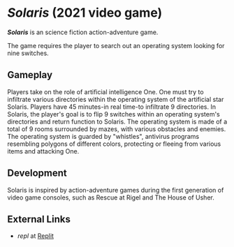 # *Solaris* (2021 video game)
***Solaris*** is an science fiction action-adventure game.

The game requires the player to search out an operating system looking for nine switches.

## Gameplay
Players take on the role of artificial intelligence One. One must try to infiltrate various directories within the operating system of the artificial star Solaris. Players have 45 minutes-in real time-to infiltrate 9 directories. In Solaris, the player's goal is to flip 9 switches within an operating system's directories and return function to Solaris. The operating system is made of a total of 9 rooms surrounded by mazes, with various obstacles and enemies. The operating system is guarded by "whistles", antivirus programs resembling polygons of different colors, protecting or fleeing from various items and attacking One.

## Development
Solaris is inspired by action-adventure games during the first generation of video game consoles, such as Rescue at Rigel and The House of Usher.

## External Links
- *repl* at [Replit](https://en.wikipedia.org/wiki/Replit)
